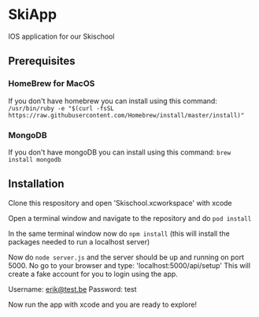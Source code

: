 # SkiApp
IOS application for our Skischool

## Prerequisites

### HomeBrew for MacOS
If you don't have homebrew you can install using this command: 
```/usr/bin/ruby -e "$(curl -fsSL https://raw.githubusercontent.com/Homebrew/install/master/install)"```

### MongoDB
If you don't have mongoDB you can install using this command: 
```brew install mongodb```

## Installation

Clone this respository and open 'Skischool.xcworkspace' with xcode

Open a terminal window and navigate to the repository and do ```pod install```

In the same terminal window now do ```npm install``` (this will install the packages needed to run a localhost server)

Now do ```node server.js``` and the server should be up and running on port 5000. No go to your browser and type: 'localhost:5000/api/setup'
This will create a fake account for you to login using the app.

Username: erik@test.be
Password: test

Now run the app with xcode and you are ready to explore!

